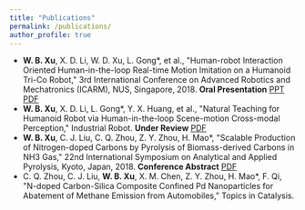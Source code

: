 ```yaml
---
title: "Publications"
permalink: /publications/
author_profile: true
---
```


* **W. B. Xu**, X. D. Li, W. D. Xu, L. Gong*, et al., "Human-robot Interaction Oriented Human-in-the-loop Real-time Motion Imitation on a Humanoid Tri-Co Robot," 3rd International Conference on Advanced Robotics and Mechatronics (ICARM), NUS, Singapore, 2018. **Oral Presentation** [PPT](https://Wenbin-Xu.github.io/files/p1_1.pdf) [PDF](https://Wenbin-Xu.github.io/files/p1_2.pdf)
* **W. B. Xu**, X. D. Li, L. Gong*, Y. X. Huang, et al., "Natural Teaching for Humanoid Robot via Human-in-the-loop Scene-motion Cross-modal Perception," Industrial Robot. **Under Review** [PDF](https://Wenbin-Xu.github.io/files/p2.pdf)
* **W. B. Xu**, C. J. Liu, C. Q. Zhou, Z. Y. Zhou, H. Mao*, "Scalable Production of Nitrogen-doped Carbons by Pyrolysis of Biomass-derived Carbons in NH3 Gas," 22nd International Symposium on Analytical and Applied Pyrolysis, Kyoto, Japan, 2018. **Conference Abstract** [PDF](https://Wenbin-Xu.github.io/files/p3.pdf) 
* C. Q. Zhou, C. J. Liu, **W. B. Xu**, X. M. Chen, Z. Y. Zhou, H. Mao*, F. Qi, "N-doped Carbon-Silica Composite Confined Pd Nanoparticles for Abatement of Methane Emission from Automobiles," Topics in Catalysis.
